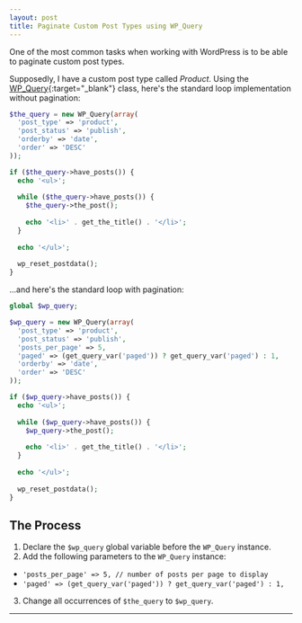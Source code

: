 ```yaml
---
layout: post
title: Paginate Custom Post Types using WP_Query
---
```


One of the most common tasks when working with WordPress is to be able to paginate custom post types.

Supposedly, I have a custom post type called _Product_. Using the [WP_Query](https://codex.wordpress.org/Class_Reference/WP_Query){:target="_blank"} class, here's the standard loop implementation without pagination:

```php
$the_query = new WP_Query(array(
  'post_type' => 'product',
  'post_status' => 'publish',
  'orderby' => 'date',
  'order' => 'DESC'
));

if ($the_query->have_posts()) {
  echo '<ul>';
  
  while ($the_query->have_posts()) {
    $the_query->the_post();
    
    echo '<li>' . get_the_title() . '</li>';
  }
  
  echo '</ul>';
  
  wp_reset_postdata();
}
```

...and here's the standard loop with pagination:

```php
global $wp_query;

$wp_query = new WP_Query(array(
  'post_type' => 'product',
  'post_status' => 'publish',
  'posts_per_page' => 5,
  'paged' => (get_query_var('paged')) ? get_query_var('paged') : 1,
  'orderby' => 'date',
  'order' => 'DESC'
));

if ($wp_query->have_posts()) {
  echo '<ul>';
  
  while ($wp_query->have_posts()) {
    $wp_query->the_post();
    
    echo '<li>' . get_the_title() . '</li>';
  }
  
  echo '</ul>';
  
  wp_reset_postdata();
}
```

## The Process

1. Declare the `$wp_query` global variable before the `WP_Query` instance.
2. Add the following parameters to the `WP_Query` instance:
  - `'posts_per_page' => 5, // number of posts per page to display`
  - `'paged' => (get_query_var('paged')) ? get_query_var('paged') : 1,`
3. Change all occurrences of `$the_query` to `$wp_query`.

----

